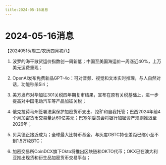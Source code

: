 ```yaml
---
title:2024-05-16消息
---
```

# 2024-05-16消息
【20240515/周三/农历四月初八】

1. 波罗的海干散货运价指数创一周新低；中国至美国海运价一周涨近40%，上万美元运费重现；

2. OpenAI发布免费新品GPT-4o：可对音频、视觉和文本实时推理，与人自然对话，功能秒杀Siri；

3. 美方发布对华加征301关税四年期复审结果，宣布在原有关税基础上，进一步提高对中国电动汽车等产品加征关税；

4. 俄克拉荷马州签署法案保护加密货币支出、挖矿和自我托管；巴西2024年前4个月加密货币交易量达60亿美元；巴塞尔委员会将银行加密资产规则推迟至2026年；

5. 贝莱德正接近成为；全球最大比特币基金，与灰度GBTC持仓差距已缩小至不到1.5万枚BTC；

6. 加密交易所CoinDCX旗下Okto将推出区块链和OKTO代币；OKX已在澳大利亚推出现货和衍生品加密货币交易平台；